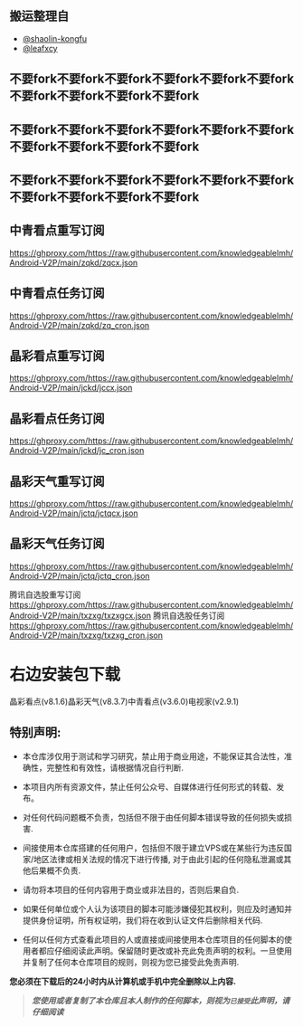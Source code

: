 ## 搬运整理自
* [@shaolin-kongfu](https://github.com/shaolin-kongfu)
* [@leafxcy](https://github.com/leafxcy)

## 不要fork不要fork不要fork不要fork不要fork不要fork不要fork不要fork不要fork不要fork
## 不要fork不要fork不要fork不要fork不要fork不要fork不要fork不要fork不要fork不要fork
## 不要fork不要fork不要fork不要fork不要fork不要fork不要fork不要fork不要fork不要fork

## 中青看点重写订阅
https://ghproxy.com/https://raw.githubusercontent.com/knowledgeablelmh/Android-V2P/main/zqkd/zqcx.json
## 中青看点任务订阅
https://ghproxy.com/https://raw.githubusercontent.com/knowledgeablelmh/Android-V2P/main/zqkd/zq_cron.json

## 晶彩看点重写订阅
https://ghproxy.com/https://raw.githubusercontent.com/knowledgeablelmh/Android-V2P/main/jckd/jccx.json
## 晶彩看点任务订阅
https://ghproxy.com/https://raw.githubusercontent.com/knowledgeablelmh/Android-V2P/main/jckd/jc_cron.json

## 晶彩天气重写订阅
https://ghproxy.com/https://raw.githubusercontent.com/knowledgeablelmh/Android-V2P/main/jctq/jctqcx.json
## 晶彩天气任务订阅
https://ghproxy.com/https://raw.githubusercontent.com/knowledgeablelmh/Android-V2P/main/jctq/jctq_cron.json

腾讯自选股重写订阅
https://ghproxy.com/https://raw.githubusercontent.com/knowledgeablelmh/Android-V2P/main/txzxg/txzxgcx.json
腾讯自选股任务订阅
https://ghproxy.com/https://raw.githubusercontent.com/knowledgeablelmh/Android-V2P/main/txzxg/txzxg_cron.json

# 右边安装包下载
晶彩看点(v8.1.6)晶彩天气(v8.3.7)中青看点(v3.6.0)电视家(v2.9.1)

## 特别声明:

* 本仓库涉仅用于测试和学习研究，禁止用于商业用途，不能保证其合法性，准确性，完整性和有效性，请根据情况自行判断.

* 本项目内所有资源文件，禁止任何公众号、自媒体进行任何形式的转载、发布。

* 对任何代码问题概不负责，包括但不限于由任何脚本错误导致的任何损失或损害.

* 间接使用本仓库搭建的任何用户，包括但不限于建立VPS或在某些行为违反国家/地区法律或相关法规的情况下进行传播, 对于由此引起的任何隐私泄漏或其他后果概不负责.

* 请勿将本项目的任何内容用于商业或非法目的，否则后果自负.

* 如果任何单位或个人认为该项目的脚本可能涉嫌侵犯其权利，则应及时通知并提供身份证明，所有权证明，我们将在收到认证文件后删除相关代码.

* 任何以任何方式查看此项目的人或直接或间接使用本仓库项目的任何脚本的使用者都应仔细阅读此声明。保留随时更改或补充此免责声明的权利。一旦使用并复制了任何本仓库项目的规则，则视为您已接受此免责声明.

**您必须在下载后的24小时内从计算机或手机中完全删除以上内容.**  </br>
> ***您使用或者复制了本仓库且本人制作的任何脚本，则视为`已接受`此声明，请仔细阅读***
